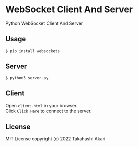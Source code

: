 # WebSocket Client And Server
Python WebSocket Client And Server

## Usage
```
$ pip install websockets
```

## Server
```
$ python3 server.py
```

## Client
Open `client.html` in your browser.  
Click `Click Here` to connect to the server.

## License
MIT License copyright (c) 2022 Takahashi Akari